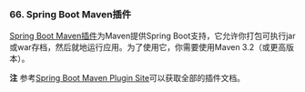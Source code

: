 ### 66. Spring Boot Maven插件

[Spring Boot Maven插件](https://docs.spring.io/spring-boot/docs/2.0.0.M7/maven-plugin/)为Maven提供Spring Boot支持，它允许你打包可执行jar或war存档，然后就地运行应用。为了使用它，你需要使用Maven 3.2（或更高版本）。

**注** 参考[Spring Boot Maven Plugin Site](https://docs.spring.io/spring-boot/docs/2.0.0.M7/maven-plugin//)可以获取全部的插件文档。
